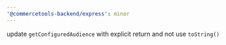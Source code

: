 ```yaml
---
'@commercetools-backend/express': minor
---
```


update `getConfiguredAudience` with explicit return and not use `toString()`
